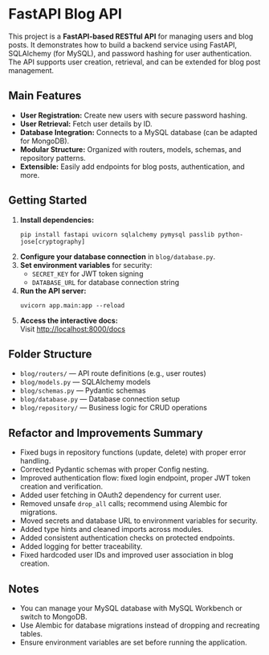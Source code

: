 # FastAPI Blog API

This project is a **FastAPI-based RESTful API** for managing users and blog posts. It demonstrates how to build a backend service using FastAPI, SQLAlchemy (for MySQL), and password hashing for user authentication. The API supports user creation, retrieval, and can be extended for blog post management.

## Main Features

- **User Registration:** Create new users with secure password hashing.
- **User Retrieval:** Fetch user details by ID.
- **Database Integration:** Connects to a MySQL database (can be adapted for MongoDB).
- **Modular Structure:** Organized with routers, models, schemas, and repository patterns.
- **Extensible:** Easily add endpoints for blog posts, authentication, and more.

## Getting Started

1. **Install dependencies:**
   ```
   pip install fastapi uvicorn sqlalchemy pymysql passlib python-jose[cryptography]
   ```
2. **Configure your database connection** in `blog/database.py`.
3. **Set environment variables** for security:
   - `SECRET_KEY` for JWT token signing
   - `DATABASE_URL` for database connection string
4. **Run the API server:**
   ```
   uvicorn app.main:app --reload
   ```
5. **Access the interactive docs:**  
   Visit [http://localhost:8000/docs](http://localhost:8000/docs)

## Folder Structure

- `blog/routers/` — API route definitions (e.g., user routes)
- `blog/models.py` — SQLAlchemy models
- `blog/schemas.py` — Pydantic schemas
- `blog/database.py` — Database connection setup
- `blog/repository/` — Business logic for CRUD operations

## Refactor and Improvements Summary

- Fixed bugs in repository functions (update, delete) with proper error handling.
- Corrected Pydantic schemas with proper Config nesting.
- Improved authentication flow: fixed login endpoint, proper JWT token creation and verification.
- Added user fetching in OAuth2 dependency for current user.
- Removed unsafe `drop_all` calls; recommend using Alembic for migrations.
- Moved secrets and database URL to environment variables for security.
- Added type hints and cleaned imports across modules.
- Added consistent authentication checks on protected endpoints.
- Added logging for better traceability.
- Fixed hardcoded user IDs and improved user association in blog creation.

## Notes

- You can manage your MySQL database with MySQL Workbench or switch to MongoDB.
- Use Alembic for database migrations instead of dropping and recreating tables.
- Ensure environment variables are set before running the application.
